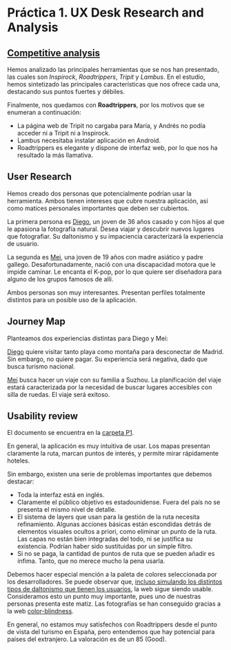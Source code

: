 # Práctica 1. UX Desk Research and Analysis

## [Competitive analysis](./img/Competitive_analysis.png)

Hemos analizado las principales herramientas que se nos han presentado, las cuales son *Inspirock*, *Roadtrippers*, *Tripit* y *Lambus*. En el estudio, hemos sintetizado las principales características que nos ofrece cada una, destacando sus puntos fuertes y débiles.

Finalmente, nos quedamos con  **Roadtrippers**, por los motivos que se enumeran a continuación:

- La página web de Tripit no cargaba para María, y Andrés no podía acceder ni a Tripit ni a Inspirock.
- Lambus necesitaba instalar aplicación en Android.
- Roadtrippers es elegante y dispone de interfaz web, por lo que nos ha resultado la más llamativa.

## User Research

Hemos creado dos personas que potencialmente podrían usar la herramienta. Ambos tienen intereses que cubre nuestra aplicación, así como matices personales importantes que deben ser cubiertos.

La primera persona es [Diego](img/diego.png), un joven de 36 años casado y con hijos al que le apasiona la fotografía natural. Desea viajar y descubrir nuevos lugares que fotografiar. Su daltonismo y su impaciencia caracterizará la experiencia de usuario.

La segunda es [Mei](img/mei.png), una joven de 19 años con madre asiático y padre gallego. Desafortunadamente, nació con una discapacidad motora que le impide caminar. Le encanta el K-pop, por lo que quiere ser diseñadora para alguno de los grupos famosos de allí.

Ambos personas son muy interesantes. Presentan perfiles totalmente distintos para un posible uso de la aplicación.

## Journey Map

Planteamos dos experiencias distintas para Diego y Mei:

[Diego](img/JM-Diego.png) quiere visitar tanto playa como montaña para desconectar de Madrid. Sin embargo, no quiere pagar. Su experiencia será negativa, dado que busca turismo nacional.

[Mei](img/JM-Mei.png) busca hacer un viaje con su familia a Suzhou. La planificación del viaje estará caracterizada por la necesidad de buscar lugares accesibles con silla de ruedas. El viaje será exitoso.

## Usability review

El documento se encuentra en la [carpeta P1](./P1/Usability%20review%20Roadtrippers.pdf).

En general, la aplicación es muy intuitiva de usar. Los mapas presentan claramente la ruta, marcan puntos de interés, y permite mirar rápidamente hoteles.

Sin embargo, existen una serie de problemas importantes que debemos destacar:
- Toda la interfaz está en inglés.
- Claramente el público objetivo es estadounidense. Fuera del país no se presenta el mismo nivel de detalle.
- El sistema de layers que usan para la gestión de la ruta necesita refinamiento. Algunas acciones básicas están escondidas detrás de elementos visuales ocultos a priori, como eliminar un punto de la ruta. Las capas no están bien integradas del todo, ni se justifica su existencia. Podrían haber sido sustituidas por un simple filtro.
- Si no se paga, la cantidad de puntos de ruta que se pueden añadir es ínfima. Tanto, que no merece mucho la pena usarla.

Debemos hacer especial mención a la paleta de colores seleccionada por los desarrolladores. Se puede observar que, [incluso simulando los distintos tipos de daltonismo que tienen los usuarios](./P1/img/paleta/), la web sigue siendo usable. Consideramos esto un punto muy importante, pues uno de nuestras personas presenta este matiz. Las fotografías se han conseguido gracias a la web [color-blindness](https://www.color-blindness.com/coblis-color-blindness-simulator/).

En general, no estamos muy satisfechos con Roadtrippers desde el punto de vista del turismo en España, pero entendemos que hay potencial para países del extranjero. La valoración es de un 85 (Good).
